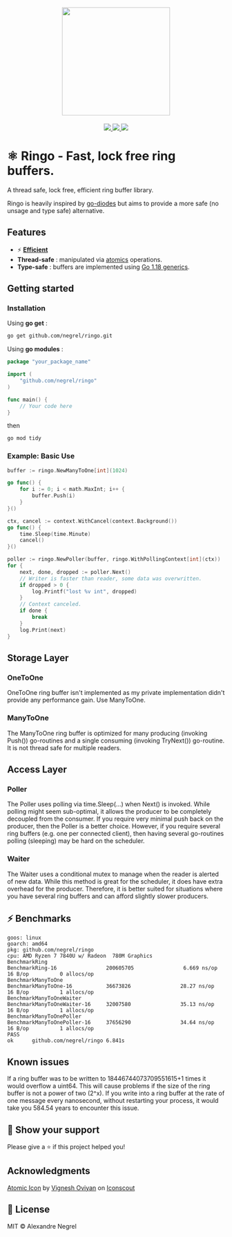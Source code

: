 <h1 align="center"><img height="250" src="https://raw.githubusercontent.com/negrel/ringo/master/.github/atom.svg"></h1>

<p align="center">
	<a href="https://pkg.go.dev/github.com/negrel/ringo">
		<img src="https://godoc.org/github.com/negrel/ringo?status.svg">
	</a>
	<a href="https://goreportcard.com/badge/github.com/negrel/ringo">
		<img src="https://goreportcard.com/badge/github.com/negrel/ringo">
	</a>
	<a href="https://github.com/negrel/ringo/raw/master/LICENSE">
		<img src="https://img.shields.io/badge/license-MIT-green">
	</a>
</p>

# :atom_symbol: Ringo - Fast, lock free ring buffers.

A thread safe, lock free, efficient ring buffer library.

Ringo is heavily inspired by [go-diodes](https://github.com/cloudfoundry/go-diodes/) 
but aims to provide a more safe (no unsage and type safe) alternative.

## Features

- :zap: [**Efficient**](https://github.com/negrel/ringo#zap-benchmarks)
- **Thread-safe** : manipulated via [atomics](https://pkg.go.dev/sync/atomic) operations.
- **Type-safe** : buffers are implemented using [Go 1.18 generics](https://go.dev/doc/tutorial/generics).

## Getting started

### Installation

Using **go get** :

```bash
go get github.com/negrel/ringo.git
```

Using **go modules** :

```go
package "your_package_name"

import (
	"github.com/negrel/ringo"
)

func main() {
    // Your code here
}
```

then

```bash
go mod tidy
```

### Example: Basic Use

```go
buffer := ringo.NewManyToOne[int](1024)

go func() {
    for i := 0; i < math.MaxInt; i++ {
        buffer.Push(i)
    }
}()

ctx, cancel := context.WithCancel(context.Background())
go func() {
    time.Sleep(time.Minute)
    cancel()
}()

poller := ringo.NewPoller(buffer, ringo.WithPollingContext[int](ctx))
for {
    next, done, dropped := poller.Next()
    // Writer is faster than reader, some data was overwritten.
    if dropped > 0 {
        log.Printf("lost %v int", dropped)
    }
    // Context canceled.
    if done {
        break
    }
    log.Print(next)
}
```

## Storage Layer

### OneToOne

OneToOne ring buffer isn't implemented as my private implementation didn't
provide any performance gain. Use ManyToOne.

### ManyToOne

The ManyToOne ring buffer is optimized for many producing (invoking Push())
go-routines and a single consuming (invoking TryNext()) go-routine. It is not
thread safe for multiple readers.

## Access Layer

### Poller

The Poller uses polling via time.Sleep(...) when Next() is invoked. While
polling might seem sub-optimal, it allows the producer to be completely
decoupled from the consumer. If you require very minimal push back on the
producer, then the Poller is a better choice. However, if you require several
ring buffers (e.g. one per connected client), then having several go-routines polling
(sleeping) may be hard on the scheduler.

### Waiter

The Waiter uses a conditional mutex to manage when the reader is alerted of new
data. While this method is great for the scheduler, it does have extra overhead
for the producer. Therefore, it is better suited for situations where you have
several ring buffers and can afford slightly slower producers.

## :zap: Benchmarks

```
goos: linux
goarch: amd64
pkg: github.com/negrel/ringo
cpu: AMD Ryzen 7 7840U w/ Radeon  780M Graphics
BenchmarkRing
BenchmarkRing-16                200605705                6.669 ns/op          16 B/op          0 allocs/op
BenchmarkManyToOne
BenchmarkManyToOne-16           36673826                28.27 ns/op           16 B/op          1 allocs/op
BenchmarkManyToOneWaiter
BenchmarkManyToOneWaiter-16     32007580                35.13 ns/op           16 B/op          1 allocs/op
BenchmarkManyToOnePoller
BenchmarkManyToOnePoller-16     37656290                34.64 ns/op           16 B/op          1 allocs/op
PASS
ok      github.com/negrel/ringo 6.841s
```

## Known issues

If a ring buffer was to be written to 18446744073709551615+1 times it would overflow
a uint64. This will cause problems if the size of the ring buffer is not a power of
two (2^x). If you write into a ring buffer at the rate of one message every
nanosecond, without restarting your process, it would take you 584.54 years to
encounter this issue.

## :stars: Show your support

Please give a :star: if this project helped you!

## Acknowledgments

<a href="https://iconscout.com/icons/atomic" target="_blank">Atomic Icon</a> by <a href="https://iconscout.com/contributors/oviyan">Vignesh Oviyan</a> on <a href="https://iconscout.com">Iconscout</a>

## :scroll: License

MIT © Alexandre Negrel
